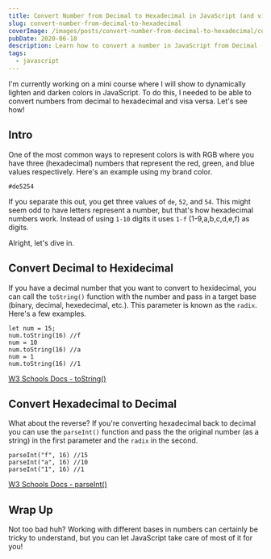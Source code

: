 ```yaml
---
title: Convert Number from Decimal to Hexadecimal in JavaScript (and visa versa)
slug: convert-number-from-decimal-to-hexadecimal
coverImage: /images/posts/convert-number-from-decimal-to-hexadecimal/cover.png
pubDate: 2020-06-18
description: Learn how to convert a number in JavaScript from Decimal (base 10) to Hexadecimal (base 16)
tags:
  - javascript
---
```


I'm currently working on a mini course where I will show to dynamically lighten and darken colors in JavaScript. To do this, I needed to be able to convert numbers from decimal to hexadecimal and visa versa. Let's see how!

## Intro

One of the most common ways to represent colors is with RGB where you have three (hexadecimal) numbers that represent the red, green, and blue values respectively. Here's an example using my brand color.

```
#de5254
```

If you separate this out, you get three values of `de`, `52`, and `54`. This might seem odd to have letters represent a number, but that's how hexadecimal numbers work. Instead of using `1-10` digits it uses `1-f` (1-9,a,b,c,d,e,f) as digits.

Alright, let's dive in.

## Convert Decimal to Hexidecimal

If you have a decimal number that you want to convert to hexidecimal, you can call the `toString()` function with the number and pass in a target base (binary, decimal, hexedecimal, etc.). This parameter is known as the `radix`. Here's a few examples.

    let num = 15;
    num.toString(16) //f
    num = 10
    num.toString(16) //a
    num = 1
    num.toString(16) //1

[](https://www.w3schools.com/jsref/jsref_tostring_number.asp)

[W3 Schools Docs - toString()](https://www.w3schools.com/jsref/jsref_tostring_number.asp)

[](https://www.w3schools.com/jsref/jsref_tostring_number.asp)

## Convert Hexadecimal to Decimal

What about the reverse? If you're converting hexadecimal back to decimal you can use the `parseInt()` function and pass the the original number (as a string) in the first parameter and the `radix` in the second.

    parseInt("f", 16) //15
    parseInt("a", 16) //10
    parseInt("1", 16) //1

[W3 Schools Docs - parseInt()](https://www.w3schools.com/jsref/jsref_parseint.asp)

## Wrap Up

Not too bad huh? Working with different bases in numbers can certainly be tricky to understand, but you can let JavaScript take care of most of it for you!
